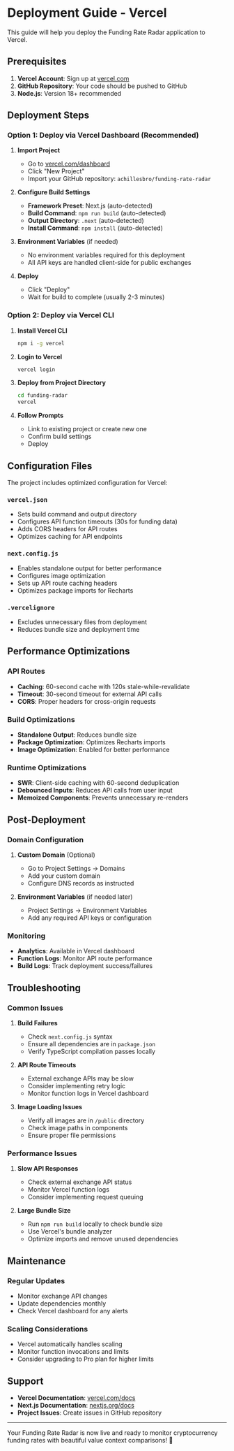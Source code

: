 # Deployment Guide - Vercel

This guide will help you deploy the Funding Rate Radar application to Vercel.

## Prerequisites

1. **Vercel Account**: Sign up at [vercel.com](https://vercel.com)
2. **GitHub Repository**: Your code should be pushed to GitHub
3. **Node.js**: Version 18+ recommended

## Deployment Steps

### Option 1: Deploy via Vercel Dashboard (Recommended)

1. **Import Project**
   - Go to [vercel.com/dashboard](https://vercel.com/dashboard)
   - Click "New Project"
   - Import your GitHub repository: `achillesbro/funding-rate-radar`

2. **Configure Build Settings**
   - **Framework Preset**: Next.js (auto-detected)
   - **Build Command**: `npm run build` (auto-detected)
   - **Output Directory**: `.next` (auto-detected)
   - **Install Command**: `npm install` (auto-detected)

3. **Environment Variables** (if needed)
   - No environment variables required for this deployment
   - All API keys are handled client-side for public exchanges

4. **Deploy**
   - Click "Deploy"
   - Wait for build to complete (usually 2-3 minutes)

### Option 2: Deploy via Vercel CLI

1. **Install Vercel CLI**
   ```bash
   npm i -g vercel
   ```

2. **Login to Vercel**
   ```bash
   vercel login
   ```

3. **Deploy from Project Directory**
   ```bash
   cd funding-radar
   vercel
   ```

4. **Follow Prompts**
   - Link to existing project or create new one
   - Confirm build settings
   - Deploy

## Configuration Files

The project includes optimized configuration for Vercel:

### `vercel.json`
- Sets build command and output directory
- Configures API function timeouts (30s for funding data)
- Adds CORS headers for API routes
- Optimizes caching for API endpoints

### `next.config.js`
- Enables standalone output for better performance
- Configures image optimization
- Sets up API route caching headers
- Optimizes package imports for Recharts

### `.vercelignore`
- Excludes unnecessary files from deployment
- Reduces bundle size and deployment time

## Performance Optimizations

### API Routes
- **Caching**: 60-second cache with 120s stale-while-revalidate
- **Timeout**: 30-second timeout for external API calls
- **CORS**: Proper headers for cross-origin requests

### Build Optimizations
- **Standalone Output**: Reduces bundle size
- **Package Optimization**: Optimizes Recharts imports
- **Image Optimization**: Enabled for better performance

### Runtime Optimizations
- **SWR**: Client-side caching with 60-second deduplication
- **Debounced Inputs**: Reduces API calls from user input
- **Memoized Components**: Prevents unnecessary re-renders

## Post-Deployment

### Domain Configuration
1. **Custom Domain** (Optional)
   - Go to Project Settings → Domains
   - Add your custom domain
   - Configure DNS records as instructed

2. **Environment Variables** (if needed later)
   - Project Settings → Environment Variables
   - Add any required API keys or configuration

### Monitoring
- **Analytics**: Available in Vercel dashboard
- **Function Logs**: Monitor API route performance
- **Build Logs**: Track deployment success/failures

## Troubleshooting

### Common Issues

1. **Build Failures**
   - Check `next.config.js` syntax
   - Ensure all dependencies are in `package.json`
   - Verify TypeScript compilation passes locally

2. **API Route Timeouts**
   - External exchange APIs may be slow
   - Consider implementing retry logic
   - Monitor function logs in Vercel dashboard

3. **Image Loading Issues**
   - Verify all images are in `/public` directory
   - Check image paths in components
   - Ensure proper file permissions

### Performance Issues

1. **Slow API Responses**
   - Check external exchange API status
   - Monitor Vercel function logs
   - Consider implementing request queuing

2. **Large Bundle Size**
   - Run `npm run build` locally to check bundle size
   - Use Vercel's bundle analyzer
   - Optimize imports and remove unused dependencies

## Maintenance

### Regular Updates
- Monitor exchange API changes
- Update dependencies monthly
- Check Vercel dashboard for any alerts

### Scaling Considerations
- Vercel automatically handles scaling
- Monitor function invocations and limits
- Consider upgrading to Pro plan for higher limits

## Support

- **Vercel Documentation**: [vercel.com/docs](https://vercel.com/docs)
- **Next.js Documentation**: [nextjs.org/docs](https://nextjs.org/docs)
- **Project Issues**: Create issues in GitHub repository

---

Your Funding Rate Radar is now live and ready to monitor cryptocurrency funding rates with beautiful value context comparisons! 🚀
